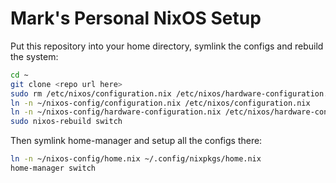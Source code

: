 # Mark's Personal NixOS Setup

Put this repository into your home directory, symlink the configs and rebuild the system:
```bash
cd ~
git clone <repo url here>
sudo rm /etc/nixos/configuration.nix /etc/nixos/hardware-configuration.nix
ln -n ~/nixos-config/configuration.nix /etc/nixos/configuration.nix
ln -n ~/nixos-config/hardware-configuration.nix /etc/nixos/hardware-configuration.nix
sudo nixos-rebuild switch
```

Then symlink home-manager and setup all the configs there:
```bash
ln -n ~/nixos-config/home.nix ~/.config/nixpkgs/home.nix
home-manager switch
```

